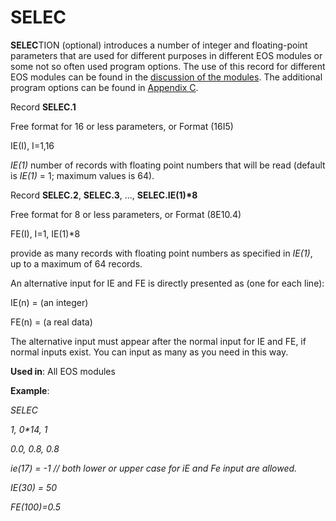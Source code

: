 # SELEC

**SELEC**TION      (optional) introduces a number of integer and floating-point parameters that are used for different purposes in different EOS modules or some not so often used program options. The use of this record for different EOS modules can be found in the [discussion of the modules](../../process-modeling/). The additional program options can be found in [Appendix C](../../appendix/c-additional-program-options.md).

Record **SELEC.1**

Free format for 16 or less parameters, or Format (16I5)

&#x20;                        IE(I), I=1,16

&#x20;_IE(1)_                number of records with floating point numbers that will be read (default is _IE(1)_ = 1; maximum values is 64).

Record **SELEC.2**, **SELEC.3**, ..., **SELEC.IE(1)\*8**

&#x20;                       Free format for 8 or less parameters, or Format (8E10.4)

&#x20;                       FE(I), I=1, IE(1)\*8

provide as many records with floating point numbers as specified in _IE(1)_, up to a maximum of 64 records.

An alternative input for IE and FE is directly presented as (one for each line):

&#x20;                       IE(n) = (an integer)

&#x20;                       FE(n) = (a real data)

The alternative input must appear after the normal input for IE and FE, if normal inputs exist. You can input as many as you need in this way.

**Used in**: All EOS modules

**Example**:

_SELEC_

_1, 0\*14, 1_

_0.0, 0.8, 0.8_

_ie(17) = -1              // both lower or upper case for iE and Fe input are allowed._&#x20;

_IE(30) = 50_

_FE(100)=0.5_
